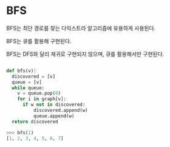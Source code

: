 # BFS
BFS는 최단 경로를 찾는 다익스트라 알고리즘에 유용하게 사용된다.

BFS는 큐를 활용해 구현된다.

BFS는 DFS와 달리 재귀로 구현되지 않으며, 큐를 활용해서만 구현된다.


```python

def bfs(v):
  discovered = [v]
  queue = [v]
  while queue:
    v = queue.pop(0)
    for i in graph[v]:
      if w not in discovered:
          discovered.append(w)
          queue.append(w)
  return discovered

>>> bfs(1)
[1, 2, 3, 4, 5, 6, 7] 
```
 
